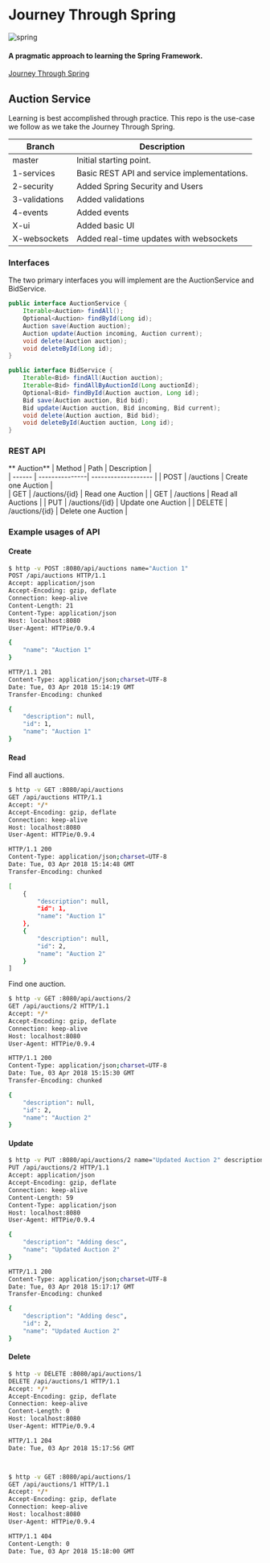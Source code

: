 Journey Through Spring
======
![spring](https://user-images.githubusercontent.com/26745523/37191895-099bbea8-2328-11e8-8b88-657c49317c2d.png)

#### A pragmatic approach to learning the Spring Framework. 
[Journey Through Spring](https://github.com/JahnelGroup/journey-through-spring)

Auction Service 
------
Learning is best accomplished through practice. This repo is the use-case we follow as we take the Journey Through Spring.

| Branch         | Description                                               |
| -------------- | --------------------------------------------------------- |
| master         | Initial starting point.                                   |
| 1-services     | Basic REST API and service implementations.               |
| 2-security     | Added Spring Security and Users                           |
| 3-validations  | Added validations                                         |
| 4-events       | Added events                                              |
| X-ui           | Added basic UI                                            |
| X-websockets   | Added real-time updates with websockets                   |

### Interfaces

The two primary interfaces you will implement are the AuctionService and BidService.
```java
public interface AuctionService {
    Iterable<Auction> findAll();
    Optional<Auction> findById(Long id);
    Auction save(Auction auction);
    Auction update(Auction incoming, Auction current);
    void delete(Auction auction);
    void deleteById(Long id);
}

public interface BidService {
    Iterable<Bid> findAll(Auction auction);
    Iterable<Bid> findAllByAuctionId(Long auctionId);
    Optional<Bid> findById(Auction auction, Long id);
    Bid save(Auction auction, Bid bid);
    Bid update(Auction auction, Bid incoming, Bid current);
    void delete(Auction auction, Bid bid);
    void deleteById(Auction auction, Long id);
}
```

### REST API

** Auction**
| Method | Path           | Description         |  
| ------ | ---------------| ------------------- |
| POST   | /auctions      | Create one Auction  |   
| GET    | /auctions/{id} | Read one Auction    |
| GET    | /auctions      | Read all Auctions   |
| PUT    | /auctions/{id} | Update one Auction  |
| DELETE | /auctions/{id} | Delete one Auction  |

### Example usages of API 
#### Create 

```bash
$ http -v POST :8080/api/auctions name="Auction 1"
POST /api/auctions HTTP/1.1
Accept: application/json
Accept-Encoding: gzip, deflate
Connection: keep-alive
Content-Length: 21
Content-Type: application/json
Host: localhost:8080
User-Agent: HTTPie/0.9.4

{
    "name": "Auction 1"
}

HTTP/1.1 201 
Content-Type: application/json;charset=UTF-8
Date: Tue, 03 Apr 2018 15:14:19 GMT
Transfer-Encoding: chunked

{
    "description": null,
    "id": 1,
    "name": "Auction 1"
}
```

#### Read

Find all auctions.

```bash
$ http -v GET :8080/api/auctions
GET /api/auctions HTTP/1.1
Accept: */*
Accept-Encoding: gzip, deflate
Connection: keep-alive
Host: localhost:8080
User-Agent: HTTPie/0.9.4

HTTP/1.1 200 
Content-Type: application/json;charset=UTF-8
Date: Tue, 03 Apr 2018 15:14:48 GMT
Transfer-Encoding: chunked

[
    {
        "description": null,
        "id": 1,
        "name": "Auction 1"
    },
    {
        "description": null,
        "id": 2,
        "name": "Auction 2"
    }
]
``` 

Find one auction.

```bash
$ http -v GET :8080/api/auctions/2
GET /api/auctions/2 HTTP/1.1
Accept: */*
Accept-Encoding: gzip, deflate
Connection: keep-alive
Host: localhost:8080
User-Agent: HTTPie/0.9.4

HTTP/1.1 200 
Content-Type: application/json;charset=UTF-8
Date: Tue, 03 Apr 2018 15:15:30 GMT
Transfer-Encoding: chunked

{
    "description": null,
    "id": 2,
    "name": "Auction 2"
}
```

#### Update

```bash
$ http -v PUT :8080/api/auctions/2 name="Updated Auction 2" description="Adding desc"
PUT /api/auctions/2 HTTP/1.1
Accept: application/json
Accept-Encoding: gzip, deflate
Connection: keep-alive
Content-Length: 59
Content-Type: application/json
Host: localhost:8080
User-Agent: HTTPie/0.9.4

{
    "description": "Adding desc",
    "name": "Updated Auction 2"
}

HTTP/1.1 200 
Content-Type: application/json;charset=UTF-8
Date: Tue, 03 Apr 2018 15:17:17 GMT
Transfer-Encoding: chunked

{
    "description": "Adding desc",
    "id": 2,
    "name": "Updated Auction 2"
}
```

#### Delete

```bash
$ http -v DELETE :8080/api/auctions/1
DELETE /api/auctions/1 HTTP/1.1
Accept: */*
Accept-Encoding: gzip, deflate
Connection: keep-alive
Content-Length: 0
Host: localhost:8080
User-Agent: HTTPie/0.9.4

HTTP/1.1 204 
Date: Tue, 03 Apr 2018 15:17:56 GMT



$ http -v GET :8080/api/auctions/1
GET /api/auctions/1 HTTP/1.1
Accept: */*
Accept-Encoding: gzip, deflate
Connection: keep-alive
Host: localhost:8080
User-Agent: HTTPie/0.9.4

HTTP/1.1 404 
Content-Length: 0
Date: Tue, 03 Apr 2018 15:18:00 GMT
```
